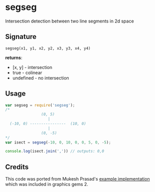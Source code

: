 # segseg

Intersection detection between two line segments in 2d space

## Signature

`segseg(x1, y1, x2, y2, x3, y3, x4, y4)`

__returns__:

* [x, y] - intersection
* true - colinear
* undefined -  no intersection

## Usage

```javascript
var segseg = require('segseg');
/*
                (0, 5)
                   |
  (-10, 0) ----------------  (10, 0)
                   |
                (0, -5)
*/
var isect = segseg(-10, 0, 10, 0, 0, 5, 0, -5);

console.log(isect.join(',')) // outputs: 0,0

```

## Credits

This code was ported from Mukesh Prasad's [example implementation](http://tog.acm.org/resources/GraphicsGems/gemsii/xlines.c) which was included in graphics gems 2.